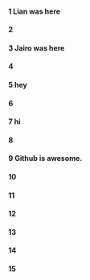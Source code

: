 #### 1 Lian was here
#### 2
#### 3 Jairo was here
#### 4
#### 5 hey
#### 6
#### 7 hi
#### 8
#### 9 Github is awesome.
#### 10
#### 11
#### 12
#### 13
#### 14
#### 15
